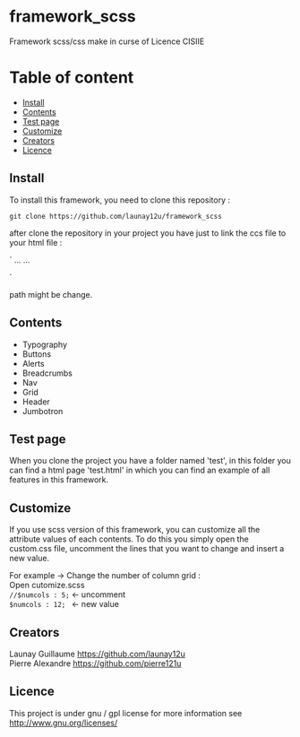 # framework_scss
Framework scss/css make in curse of Licence CISIIE


# Table of content

- [Install](#install)
- [Contents](#contents)
- [Test page](#test-page)
- [Customize](#customize)
- [Creators](#creators)
- [Licence](#licence)

## Install

To install this framework, you need to clone this repository :

`git clone https://github.com/launay12u/framework_scss`

after clone the repository in your project you have just to link the ccs file to your html file :

`<head>
    ... 
    <link rel="stylesheet" type="text/css" href="css/framework.css">
    ...
</head>`

path might be change.

## Contents

+ Typography
+ Buttons
+ Alerts
+ Breadcrumbs
+ Nav
+ Grid
+ Header
+ Jumbotron


## Test page

When you clone the project you have a folder named 'test', in this folder you can find a html page 'test.html' 
in which you can find an example of all features in this framework.

## Customize

If you use scss version of this framework, you can customize all the attribute values of each contents.
To do this you simply open the custom.css file, uncomment the lines that you want to change and insert a new value.

For example -> Change the number of column grid :  
Open cutomize.scss  
`//$numcols : 5;` <- uncomment  
`$numcols : 12; ` <- new value  

## Creators

Launay Guillaume https://github.com/launay12u  
Pierre Alexandre https://github.com/pierre121u

## Licence

This project is under gnu / gpl license for more information see <http://www.gnu.org/licenses/>

